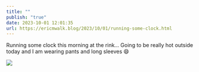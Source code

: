 ```yaml
---
title: ""
publish: "true"
date: 2023-10-01 12:01:35
url: https://ericmwalk.blog/2023/10/01/running-some-clock.html
---
```


Running some clock this morning at the rink… Going to be really hot outside today and I am wearing pants and long sleeves 😄

![](https://ericmwalk.blog/uploads/2023/62d1e228-9f5b-475d-8488-d282038f4f97.jpg)